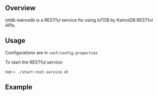 ## Overview

iotdb-kairosdb is a RESTful service for using IoTDB by KairosDB RESTful APIs.

## Usage
Configurations are in ```conf/config.properties```

To start the RESTful service:

run  ```> ./start-rest-service.sh```

## Example


